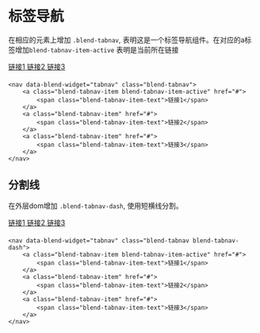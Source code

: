 # 标签导航

在相应的元素上增加 `.blend-tabnav`, 表明这是一个标签导航组件。在对应的a标签增加`blend-tabnav-item-active` 表明是当前所在链接

<div class='doc-demo'>
	<nav data-blend-widget="tabnav" class="blend-tabnav" style="margin-bottom: 20px;">
	   	<a class="blend-tabnav-item blend-tabnav-item-active" href="#">
	        <span class="blend-tabnav-item-text">链接1</span>
	    </a>
	    <a class="blend-tabnav-item" href="#">
	        <span class="blend-tabnav-item-text">链接2</span>
	    </a>
	    <a class="blend-tabnav-item" href="#">
	        <span class="blend-tabnav-item-text">链接3</span>
	    </a>
	</nav>
</div>


	<nav data-blend-widget="tabnav" class="blend-tabnav">
		<a class="blend-tabnav-item blend-tabnav-item-active" href="#">
			<span class="blend-tabnav-item-text">链接1</span>
		</a>
		<a class="blend-tabnav-item" href="#">
			<span class="blend-tabnav-item-text">链接2</span>
		</a>
		<a class="blend-tabnav-item" href="#">
			<span class="blend-tabnav-item-text">链接3</span>
		</a>
	</nav>

## 分割线

在外层dom增加 `.blend-tabnav-dash`, 使用短横线分割。

<div class='doc-demo'>
	<nav data-blend-widget="tabnav" class="blend-tabnav blend-tabnav-dash" style="margin-bottom: 20px;">
	   	<a class="blend-tabnav-item blend-tabnav-item-active" href="#">
	        <span class="blend-tabnav-item-text">链接1</span>
	    </a>
	    <a class="blend-tabnav-item" href="#">
	        <span class="blend-tabnav-item-text">链接2</span>
	    </a>
	    <a class="blend-tabnav-item" href="#">
	        <span class="blend-tabnav-item-text">链接3</span>
	    </a>
	</nav>
</div>


	<nav data-blend-widget="tabnav" class="blend-tabnav blend-tabnav-dash">
		<a class="blend-tabnav-item blend-tabnav-item-active" href="#">
			<span class="blend-tabnav-item-text">链接1</span>
		</a>
		<a class="blend-tabnav-item" href="#">
			<span class="blend-tabnav-item-text">链接2</span>
		</a>
		<a class="blend-tabnav-item" href="#">
			<span class="blend-tabnav-item-text">链接3</span>
		</a>
	</nav>